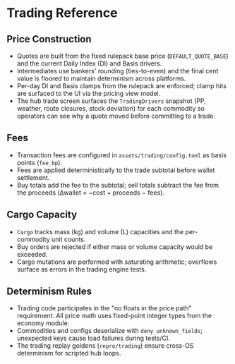# Trading Reference

## Price Construction

- Quotes are built from the fixed rulepack base price (`DEFAULT_QUOTE_BASE`) and the current Daily Index (DI) and Basis drivers.
- Intermediates use bankers' rounding (ties-to-even) and the final cent value is floored to maintain determinism across platforms.
- Per-day DI and Basis clamps from the rulepack are enforced; clamp hits are surfaced to the UI via the pricing view model.
- The hub trade screen surfaces the `TradingDrivers` snapshot (PP, weather, route closures, stock deviation) for each commodity so
  operators can see why a quote moved before committing to a trade.

## Fees

- Transaction fees are configured in `assets/trading/config.toml` as basis points (`fee_bp`).
- Fees are applied deterministically to the trade subtotal before wallet settlement.
- Buy totals add the fee to the subtotal; sell totals subtract the fee from the proceeds (Δwallet = −cost + proceeds − fees).

## Cargo Capacity

- `Cargo` tracks mass (kg) and volume (L) capacities and the per-commodity unit counts.
- Buy orders are rejected if either mass or volume capacity would be exceeded.
- Cargo mutations are performed with saturating arithmetic; overflows surface as errors in the trading engine tests.

## Determinism Rules

- Trading code participates in the "no floats in the price path" requirement. All price math uses fixed-point integer types from the economy module.
- Commodities and configs deserialize with `deny_unknown_fields`; unexpected keys cause load failures during tests/CI.
- The trading replay goldens (`repro/trading`) ensure cross-OS determinism for scripted hub loops.
